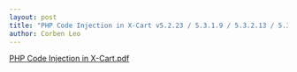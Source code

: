 ```yaml
---
layout: post
title: "PHP Code Injection in X-Cart v5.2.23 / 5.3.1.9 / 5.3.2.13 / 5.3.3"
author: Corben Leo
---
```


<a href="/PHP Code Injection in X-Cart.pdf" rel="noopener noreferrer" class="link">PHP Code Injection in X-Cart.pdf</a>


